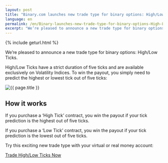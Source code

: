```yaml
---
layout: post
title: "Binary.com launches new trade type for binary options: High/Low Ticks"
language: en
permalink: /en/Binary-launches-new-trade-type-for-binary-options-High-Low-Ticks/
excerpt: "We’re pleased to announce a new trade type for binary options: High/Low Ticks. High/Low Ticks have a strict duration of five ticks and are available exclusively on Volatility Indices..."
---
```

{% include geturl.html %}

We’re pleased to announce a new trade type for binary options: High/Low Ticks.


High/Low Ticks have a strict duration of five ticks and are available exclusively on Volatility Indices. To win the payout, you simply need to predict the highest or lowest tick out of five ticks:

<div class="cta">
    <img src="{{ '/images/binary-options-High-Low-Ticks.png' | prepend: SourceUrl }}" alt="{{ page.title }}">
</div>

## How it works

If you purchase a ‘High Tick’ contract, you win the payout if your tick prediction is the highest out of five ticks.

If you purchase a ‘Low Tick’ contract, you win the payout if your tick prediction is the lowest out of five ticks.


<div class="cta">
    <p>Try this exciting new trade type with your virtual or real money account:</p>
    <a class="button" href="https://www.binary.com/en/trading.html?currency=USD&market=volidx&underlying=R_10&formname=highlowticks"><span>Trade High/Low Ticks Now</span></a>
</div>